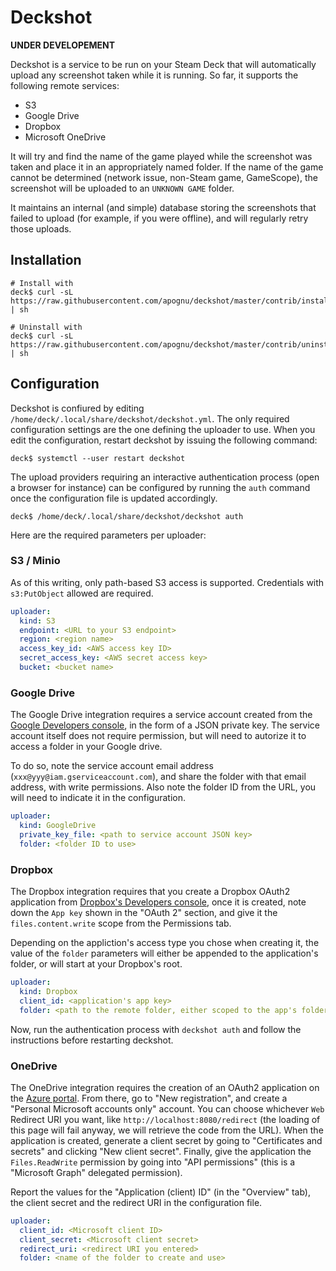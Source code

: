 # Deckshot

**UNDER DEVELOPEMENT**

Deckshot is a service to be run on your Steam Deck that will automatically upload any screenshot taken while it is running. So far, it supports the following remote services:

 * S3
 * Google Drive
 * Dropbox
 * Microsoft OneDrive

It will try and find the name of the game played while the screenshot was taken and place it in an appropriately named folder. If the name of the game cannot be determined (network issue, non-Steam game, GameScope), the screenshot will be uploaded to an `UNKNOWN GAME` folder.

It maintains an internal (and simple) database storing the screenshots that failed to upload (for example, if you were offline), and will regularly retry those uploads.

## Installation

```shell
# Install with
deck$ curl -sL https://raw.githubusercontent.com/apognu/deckshot/master/contrib/install.sh | sh

# Uninstall with
deck$ curl -sL https://raw.githubusercontent.com/apognu/deckshot/master/contrib/uninstall.sh | sh
```

## Configuration

Deckshot is confiured by editing `/home/deck/.local/share/deckshot/deckshot.yml`. The only required configuration settings are the one defining the uploader to use. When you edit the configuration, restart deckshot by issuing the following command:

```shell
deck$ systemctl --user restart deckshot
```

The upload providers requiring an interactive authentication process (open a browser for instance) can be configured by running the `auth` command once the configuration file is updated accordingly.

```shell
deck$ /home/deck/.local/share/deckshot/deckshot auth
```

Here are the required parameters per uploader:

### S3 / Minio

As of this writing, only path-based S3 access is supported. Credentials with `s3:PutObject` allowed are required.

```yaml
uploader:
  kind: S3
  endpoint: <URL to your S3 endpoint>
  region: <region name>
  access_key_id: <AWS access key ID>
  secret_access_key: <AWS secret access key>
  bucket: <bucket name>
```

### Google Drive

The Google Drive integration requires a service account created from the [Google Developers console](https://console.cloud.google.com/iam-admin/serviceaccounts/create), in the form of a JSON private key. The service account itself does not require permission, but will need to autorize it to access a folder in your Google drive.

To do so, note the service account email address (`xxx@yyy@iam.gserviceaccount.com`), and share the folder with that email address, with write permissions. Also note the folder ID from the URL, you will need to indicate it in the configuration.

```yaml
uploader:
  kind: GoogleDrive
  private_key_file: <path to service account JSON key>
  folder: <folder ID to use>
```

### Dropbox

The Dropbox integration requires that you create a Dropbox OAuth2 application from [Dropbox's Developers console](https://www.dropbox.com/developers/apps/create), once it is created, note down the `App key` shown in the "OAuth 2" section, and give it the `files.content.write` scope from the Permissions tab.

Depending on the appliction's access type you chose when creating it, the value of the `folder` parameters will either be appended to the application's folder, or will start at your Dropbox's root.

```yaml
uploader:
  kind: Dropbox
  client_id: <application's app key>
  folder: <path to the remote folder, either scoped to the app's folder, or from the root>
```

Now, run the authentication process with `deckshot auth` and follow the instructions before restarting deckshot.

### OneDrive

The OneDrive integration requires the creation of an OAuth2 application on the [Azure portal](https://portal.azure.com/#view/Microsoft_AAD_RegisteredApps/ApplicationsListBlade). From there, go to "New registration", and create a "Personal Microsoft accounts only" account. You can choose whichever `Web` Redirect URI you want, like `http://localhost:8080/redirect` (the loading of this page will fail anyway, we will retrieve the code from the URL). When the application is created, generate a client secret by going to "Certificates and secrets" and clicking "New client secret". Finally, give the application the `Files.ReadWrite` permission by going into "API permissions" (this is a "Microsoft Graph" delegated permission).

Report the values for the "Application (client) ID" (in the "Overview" tab), the client secret and the redirect URI in the configuration file.

```yaml
uploader:
  client_id: <Microsoft client ID>
  client_secret: <Microsoft client secret>
  redirect_uri: <redirect URI you entered>
  folder: <name of the folder to create and use>
```
